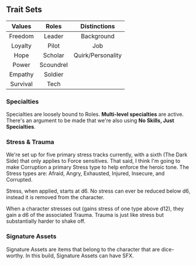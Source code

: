 ## Trait Sets
|  Values  |   Roles   |   Distinctions    |
|:--------:|:---------:|:-----------------:|
| Freedom  |  Leader   |    Background     |
| Loyalty  |   Pilot   |        Job        |
|   Hope   |  Scholar  | Quirk/Personality |
|  Power   | Scoundrel |                   |
| Empathy  |  Soldier  |                   |
| Survival |   Tech    |                   |

### Specialties
Specialties are loosely bound to Roles.  **Multi-level specialties** are active.  There's an argument to be made that we're also using **No Skills, Just Specialties**.
### Stress & Trauma
We're set up for five primary stress tracks currently, with a sixth (The Dark Side) that only applies to Force sensitives.  That said, I think I'm going to make Corruption a primary Stress type to help enforce the heroic tone.
The Stress types are: Afraid, Angry, Exhausted, Injured, Insecure, and Corrupted.

Stress, when applied, starts at d6.  No stress can ever be reduced below d6, instead it is removed from the character.

When a character stresses out (gains stress of one type above d12), they gain a d6 of the associated Trauma.  Trauma is just like stress but substantially harder to shake off.
### Signature Assets
Signature Assets are items that belong to the character that are dice-worthy.  In this build, Signature Assets can have SFX.